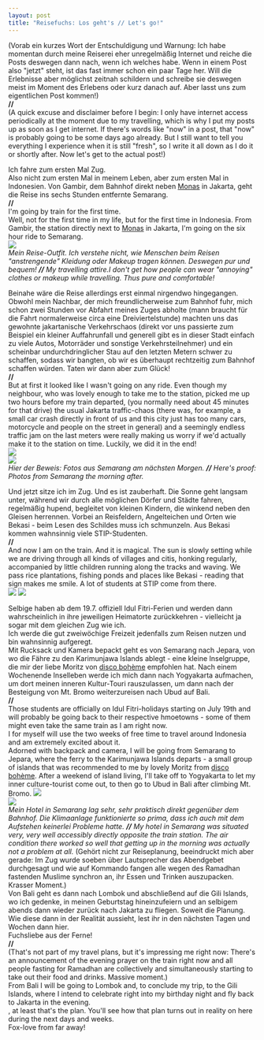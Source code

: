 ```yaml
---
layout: post
title: "Reisefuchs: Los geht's // Let's go!"
---
```


(Vorab ein kurzes Wort der Entschuldigung und Warnung: Ich habe momentan durch meine Reiserei eher unregelmäßig Internet und reiche die Posts deswegen dann nach, wenn ich welches habe. Wenn in einem Post also "jetzt" steht, ist das fast immer schon ein paar Tage her. Will die Erlebnisse aber möglichst zeitnah schildern und schreibe sie deswegen meist im Moment des Erlebens oder kurz danach auf. Aber lasst uns zum eigentlichen Post kommen!)  
**//**  
(A quick excuse and disclaimer before I begin: I only have internet access periodically at the moment due to my travelling, which is why I put my posts up as soon as I get internet. If there's words like "now" in a post, that "now" is probably going to be some days ago already. But I still want to tell you everything I experience when it is still "fresh", so I write it all down as I do it or shortly after. Now let's get to the actual post!)  

Ich fahre zum ersten Mal Zug.  
Also nicht zum ersten Mal in meinem Leben, aber zum ersten Mal in Indonesien. Von Gambir, dem Bahnhof direkt neben [Monas](http://fuchsgehtum.de/reisefuchs-monas-und-mehr-monas-and-more/) in Jakarta, geht die Reise ins sechs Stunden entfernte Semarang.  
**//**  
I'm going by train for the first time.  
Well, not for the first time in my life, but for the first time in Indonesia. From Gambir, the station directly next to [Monas](http://fuchsgehtum.de/reisefuchs-monas-und-mehr-monas-and-more/) in Jakarta, I'm going on the six hour ride to Semarang.  
![](https://farm4.staticflickr.com/3879/14730634183_036d1dc187_c.jpg)  
*Mein Reise-Outfit. Ich verstehe nicht, wie Menschen beim Reisen "anstrengende" Kleidung oder Makeup tragen können. Deswegen pur und bequem! **//** My travelling attire.I don't get how people can wear "annoying" clothes or makeup while travelling. Thus pure and comfortable!*

Beinahe wäre die Reise allerdings erst einmal nirgendwo hingegangen. Obwohl mein Nachbar, der mich freundlicherweise zum Bahnhof fuhr, mich schon zwei Stunden vor Abfahrt meines Zuges abholte (mann braucht für die Fahrt normalerweise circa eine Dreiviertelstunde) machten uns das gewohnte jakartanische Verkehrschaos (direkt vor uns passierte zum Beispiel ein kleiner Auffahrunfall und generell gibt es in dieser Stadt einfach zu viele Autos, Motorräder und sonstige Verkehrsteilnehmer) und ein scheinbar undurchdringlicher Stau auf den letzten Metern schwer zu schaffen, sodass wir bangten, ob wir es überhaupt rechtzeitig zum Bahnhof schaffen würden. Taten wir dann aber zum Glück!  
**//**  
But at first it looked like I wasn't going on any ride. Even though my neighbour, who was lovely enough to take me to the station, picked me up two hours before my train departed, (you normally need about 45 minutes for that drive) the usual Jakarta traffic-chaos (there was, for example, a small car crash directly in front of us and this city just has too many cars, motorcycle and people on the street in general) and a seemingly endless traffic jam on the last meters were really making us worry if we'd actually make it to the station on time. Luckily, we did it in the end!  
![](https://farm4.staticflickr.com/3840/14710661665_45db36944a_c.jpg)  
![](https://farm3.staticflickr.com/2901/14523938778_ccc06daf21_c.jpg)  
*Hier der Beweis: Fotos aus Semarang am nächsten Morgen. **//** Here's proof: Photos from Semarang the morning after.*  

Und jetzt sitze ich im Zug. Und es ist zauberhaft. Die Sonne geht langsam unter, während wir durch alle möglichen Dörfer und Städte fahren, regelmäßig hupend, begleitet von kleinen Kindern, die winkend neben den Gleisen herrennen. Vorbei an Reisfeldern, Angelteichen und Orten wie Bekasi - beim Lesen des Schildes muss ich schmunzeln. Aus Bekasi kommen wahnsinnig viele STIP-Studenten.   
**//**  
And now I am on the train. And it is magical. The sun is slowly setting while we are driving through all kinds of villages and citis, honking regularly, accompanied by little children running along the tracks and waving. We pass rice plantations, fishing ponds and places like Bekasi - reading that sign makes me smile. A lot of students at STIP come from there.  
![](https://farm4.staticflickr.com/3889/14524065580_cc3a0d7f74_c.jpg) 
![](https://farm4.staticflickr.com/3883/14523952149_27242036c0_c.jpg)  

Selbige haben ab dem 19.7. offiziell Idul Fitri-Ferien und werden dann wahrscheinlich in ihre jeweiligen Heimatorte zurückkehren - vielleicht ja sogar mit dem gleichen Zug wie ich.  
Ich werde die gut zweiwöchige Freizeit jedenfalls zum Reisen nutzen und bin wahnsinnig aufgeregt.  
Mit Rucksack und Kamera bepackt geht es von Semarang nach Jepara, von wo die Fähre zu den Karimunjawa Islands ablegt - eine kleine Inselgruppe, die mir der liebe Moritz von [disco bohème](http://discoboheme.de/) empfohlen hat. Nach einem Wochenende Inselleben werde ich mich dann nach Yogyakarta aufmachen, um dort meinen inneren Kultur-Touri rauszulassen, um dann nach der Besteigung von Mt. Bromo weiterzureisen nach Ubud auf Bali.   
**//**  
Those students are officially on Idul Fitri-holidays starting on July 19th and will probably be going back to their respective hmoetowns - some of them might even take the same train as I am right now.  
I for myself will use the two weeks of free time to travel around Indonesia and am extremely excited about it.  
Adorned with backpack and camera, I will be going from Semarang to Jepara, where the ferry to the Karimunjawa Islands departs - a small group of islands that was recommended to me by lovely Moritz from [disco bohème](http://discoboheme.de/). After a weekend of island living, I'll take off to Yogyakarta to let my inner culture-tourist come out, to then go to Ubud in Bali after climbing Mt. Bromo.
![](https://farm6.staticflickr.com/5584/14524097738_42846abc5a_c.jpg)  
![](https://farm4.staticflickr.com/3913/14523969449_139904a384_c.jpg)  
*Mein Hotel in Semarang lag sehr, sehr praktisch direkt gegenüber dem Bahnhof. Die Klimaanlage funktionierte so prima, dass ich auch mit dem Aufstehen keinerlei Probleme hatte. **//** My hotel in Semarang was situated very, very well accessibly directly opposite the train station. The air condition there worked so well that getting up in the morning was actually not a problem at all.*
(Gehört nicht zur Reiseplanung, beeindruckt mich aber gerade: Im Zug wurde soeben über Lautsprecher das Abendgebet durchgesagt und wie auf Kommando fangen alle wegen des Ramadhan fastenden Muslime synchron an, ihr Essen und Trinken auszupacken. Krasser Moment.)  
Von Bali geht es dann nach Lombok und abschließend auf die Gili Islands, wo ich gedenke, in meinen Geburtstag hineinzufeiern und an selbigem abends dann wieder zurück nach Jakarta zu fliegen. Soweit die Planung.  
Wie diese dann in der Realität aussieht, lest ihr in den nächsten Tagen und Wochen dann hier.  
Fuchsliebe aus der Ferne!  
**//**  
(That's not part of my travel plans, but it's impressing me right now: There's an announcement of the evening prayer on the train right now and all people fasting for Ramadhan are collectively and simultaneously starting to take out their food and drinks. Massive moment.)  
From Bali I will be going to Lombok and, to conclude my trip, to the Gili Islands, where I intend to celebrate right into my birthday night and fly back to Jakarta in the evening.   
, at least that's the plan. You'll see how that plan turns out in reality on here during the next days and weeks.  
Fox-love from far away!  